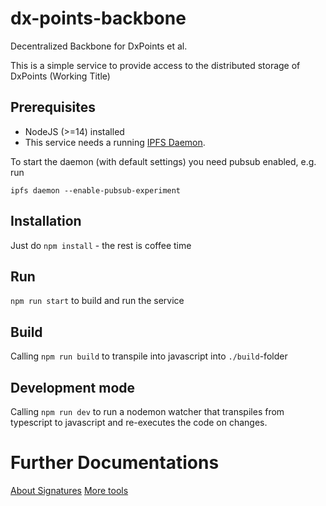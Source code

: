 # dx-points-backbone

Decentralized Backbone for DxPoints et al.

This is a simple service to provide access to the distributed
storage of DxPoints (Working Title)

## Prerequisites

- NodeJS (>=14) installed
- This service needs a running [IPFS Daemon](https://docs.ipfs.io/install/command-line-quick-start/#install-ipfs).

To start the daemon (with default settings) you need pubsub enabled, e.g. run

`ipfs daemon --enable-pubsub-experiment`

## Installation

Just do `npm install` - the rest is coffee time

## Run

`npm run start` to build and run the service

## Build

Calling `npm run build` to transpile into javascript into `./build`-folder

## Development mode

Calling `npm run dev` to run a nodemon watcher that transpiles
from typescript to javascript and re-executes the code on changes.

# Further Documentations

[About Signatures](./SIGNING.MD)
[More tools](./TOOLS.MD)
